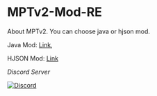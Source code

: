 # MPTv2-Mod-RE
About MPTv2.
You can choose java or hjson mod.

Java Mod: [Link](https://github.com/Yunatexya/MPTv2ModRE-java "Java Mod"),

HJSON Mod: [Link](https://github.com/Yunatexya/MPTv2ModRE-hjson "HJSON Mod")

*Discord Server*

[![Discord](https://img.shields.io/discord/825801593466388520.svg?logo=discord&logoColor=white&logoWidth=20&labelColor=7289DA&label=Discord&color=17cf48)](https://discord.gg/2xtk9uGgRc)
